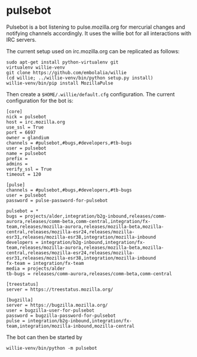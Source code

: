 pulsebot
========

Pulsebot is a bot listening to pulse.mozilla.org for mercurial changes and notifying channels accordingly. It uses the willie bot for all interactions with IRC servers.

The current setup used on irc.mozilla.org can be replicated as follows:

```
sudo apt-get install python-virtualenv git
virtualenv willie-venv
git clone https://github.com/embolalia/willie
(cd willie; ../willie-venv/bin/python setup.py install)
willie-venv/bin/pip install MozillaPulse
```

Then create a ```$HOME/.willie/default.cfg``` configuration. The current configuration for the bot is:

```
[core]
nick = pulsebot
host = irc.mozilla.org
use_ssl = True
port = 6697
owner = glandium
channels = #pulsebot,#bugs,#developers,#tb-bugs
user = pulsebot
name = pulsebot
prefix =
admins =
verify_ssl = True
timeout = 120

[pulse]
channels = #pulsebot,#bugs,#developers,#tb-bugs
user = pulsebot
password = pulse-password-for-pulsebot

pulsebot = *
bugs = projects/alder,integration/b2g-inbound,releases/comm-aurora,releases/comm-beta,comm-central,integration/fx-team,releases/mozilla-aurora,releases/mozilla-beta,mozilla-central,releases/mozilla-esr24,releases/mozilla-esr31,releases/mozilla-esr38,integration/mozilla-inbound
developers = integration/b2g-inbound,integration/fx-team,releases/mozilla-aurora,releases/mozilla-beta,mozilla-central,releases/mozilla-esr24,releases/mozilla-esr31,releases/mozilla-esr38,integration/mozilla-inbound
fx-team = integration/fx-team
media = projects/alder
tb-bugs = releases/comm-aurora,releases/comm-beta,comm-central

[treestatus]
server = https://treestatus.mozilla.org/

[bugzilla]
server = https://bugzilla.mozilla.org/
user = bugzilla-user-for-pulsebot
password = bugzilla-password-for-pulsebot
pulse = integration/b2g-inbound,integration/fx-team,integration/mozilla-inbound,mozilla-central
```

The bot can then be started by
```
willie-venv/bin/python -m pulsebot
```
